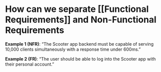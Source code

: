 # How can we separate [[Functional Requirements]] and Non-Functional Requirements

**Example 1 (NFR)**: “The Scooter app backend must be capable of serving 10,000 clients simultaneously with a response time under 600ms.”

**Example 2 (FR)**: “The user should be able to log into the Scooter app with their personal account.”